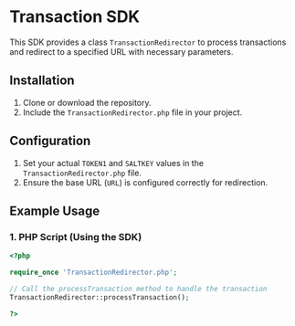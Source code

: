 # Transaction SDK

This SDK provides a class `TransactionRedirector` to process transactions and redirect to a specified URL with necessary parameters.

## Installation

1. Clone or download the repository.
2. Include the `TransactionRedirector.php` file in your project.

## Configuration

1. Set your actual `TOKEN1` and `SALTKEY` values in the `TransactionRedirector.php` file.
2. Ensure the base URL (`URL`) is configured correctly for redirection.

## Example Usage

### 1. PHP Script (Using the SDK)

```php
<?php

require_once 'TransactionRedirector.php';

// Call the processTransaction method to handle the transaction
TransactionRedirector::processTransaction();

?>
